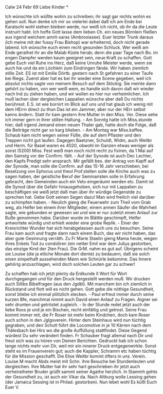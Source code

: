  Calw 24 Febr 69
Liebe Kinder <Marie>*

Ich wünschte ich wüßte wohin zu schreiben; ihr sagt gar nichts wohin es gehen soll. Nun denke ich mir so vielerlei dabei daß ich am Ende bei Karatschi wohl stehen bleiben werde, nur weiß ich nicht, ob ihr da die Leute instruirt habt. Ich hoffe Gott lasse dem lieben Ch. ein neues Börnlein fließen aus irgend welchem amrit-saras (Ambrosiasee). Euer letzter Trunk daraus (ich meine mit der fussy Frau Bishop) war erheiternd, doch nicht gerade labend. Ich wünsche euch einen recht gesunden Schluck. Wer weiß am Ende gerathet ihr an die Malab Küste herab; denn die paar Tage nach Bo. im engen Dampfer werden kaum geeignet sein, neue Kraft zu schaffen. Gott gebe Euch viel Ruhe ins Herz, daß keine Unruhe Meister werde, wenn sie auch hie und da ein Löchlein zum Eindringen fände. Wir haben ziemlich stille Zeit. ES ist mit Emilie Dörtb. gestern nach St gefahren zu einer Taufe bei Riegs. Zuerst aber hat es bei ihr wieder eine Scene gegeben, weil ich absolut nichts sagte von meinem Besuch auf dem Stöckig. Sie meinte dann gehört zu haben, von wer weiß wem, es handle sich davon daß wir wieder nach Ind zu ziehen haben, und wir wollen es hier nur verheimlichen. Ich muß lachen über dergleichen Lappalien wünsche aber daß Du nichts berührest. E.S. ist wie bornirt im Blick auf uns und hat glaub ich wenig mit dem HErrn direct zu thun Das ist ein Jammer, aber nur der HErr selbst kanns ändern. Statt ihr kam gestern ihre Mutter in den Miss. Ver. Diese sehe ich immer gern in ihrer stillen Haltung. - Am Sonntg hatte ich Miss.stunde hier; daß irgend Jemand einen neuen Thaler gab, hatte doch die Folge, daß die Beiträge nicht gar so karg blieben. - Am Montag war Miss.kaffee. Schaub kam nicht wegen seiner Füße, die auf dem Pflaster und den Treppen nicht gut laufen. Dagegen Baetzner, Schuldt, Widm, auch Weitbr und Herm. für Basel waren es 4020, obwohl im Ganzen etwas weniger als sonst (5200) Miss. Fest weiß man noch nicht recht zu fixiren, da 1 Mai auf den Samstg vor der Confirm. fällt. - Auf der Synode ist auch Dec Lechler, den Kapfs Predigt sehr ansprach. Mir gefällt bes. der Antrag von Kapff auf der Synode, man solle die Confirm. auf das 15-16 Jahr verschieben, bei Besetzung von Ephorus und theol Prof.stellen solle die Kirche auch was zu sagen haben, der geistliche Beruf der Seminaristen solle in Erfahrung gebracht, den Gemeinden auch ein Veto eingeräumt werden etc. Damit ist die Synod über die Gefahr hinausgehoben, sich nur mit Lappalien zu beschäftigen sie weiß jetzt daß man über ihr würdige Gegenstde zu sprechen hat. Gebe Gott seinen Segen dazu! Man wird freilich viel darüber zu schimpfen haben. - Neulich gieng die Feuerwehr zum Theil vom Grab weg, als Helfer bei einem ihrer Mitglieder, einem armen Säufer die Wahrheit sagte, wie gebunden er gewesen sei und wie er nur zuletzt einen Anlauf zur Buße genommen habe. Darüber wurde im Blättle geschimpft, Helfer antwortete würdig und erhielt wieder eine grobe Replik. - Einer der Kreisrichter Wunder hat sich herabgelassen auch uns zu besuchen. Seine Frau kam auch und fragte dann nach einem Buch, das wir nicht haben, das aber gute Gesinnung verräth. Zu Fr Marie Staelin gieng Mama heute, wegen ihres Enkels Tod zu condoliren (ein netter Emil war dem Julius gestorben, das einzige Kind der 2ten Frau). Die GrM. nahm es gut auf. Übrigens scheint sie Louise (die ja etliche Monate dort diente) zu bedauern, daß sie solch einen simpelhaft aussehenden Mann wie Schnürle bekomme. Das Innere gehörig anzuschlagen, wird doch solchen Leuten gar zu schwer!

Zu schaffen hab ich jetzt plenty da Erdkunde II Wort für Wort durchgegangen und für den Druck hergestellt werden muß. Wir drucken auch Sillibs Bibelfragen (aus den Jgdbl). Mit manchem bin ich ziemlich in Rückstand und flott will es nicht gehen. Gott gebe die nöthige Gesundheit, sonst bliebe ich einmal plötzlich stecken. - Paul erfreut immer durch seine kurzen Bfe, manchmal nimmt auch David einen Anlauf zu Fragen. Aigner sei sehr drunten und getröstet zugleich. - In der Stunde redet jetzt auch der liebe Roos je und je ein Bischen, recht einfältig und getrost. Seine Frau kommt immer mit, die Fr Roser ist mehr beim Kindchen, doch kam Roser auch schon in den Jglgsverein. Hinter dem Steinhaus wird nun tüchtig gegraben, und den Schutt führt die Locomotive in je 10 Kärren nach dem Thälesbach bei Hirs wo die große Auffüllung stattfindet. Diese Gegend würdest Du sehr verändert finden. Fr Schauber fragt allemal nach Dir und freut sich was zu hören von Deinen Berichten. Gedruckt hab ich schon lange nichts mehr von Dir, weil mir ein innerer Druck entgegenwirkte. Sonst steht es im Frauenverein gut; auch die Kappler, Schramm etc haben tüchtig für die Mission geschafft. Die Elise Weitbr kommt öfters in uns. Verein. Louise M macht Abds meist mit Schn. ihre Besuche bei Stundenleuten und dergleichen. Ihre Mutter hat ihr sehr hart geschrieben ihr jetzt auch verheiratheter Bruder grüßt sammt seiner Agathe herzlich. In Stammh gehts der Gesundheit zu, ist auch ein Vikar da. Nach Altburg wolle Lessing gehen (der Jamaica Sessing ist in Philad. gestorben). Nun lebet wohl
 Es küßt Euch Euer V.
